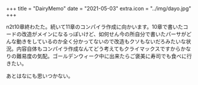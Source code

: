 +++
title = "DairyMemo"
date = "2021-05-03"
extra.icon = "../img/dayo.jpg"
+++

n2t10章終わたた。続いて11章のコンパイラ作成に向かいます。10章で書いたコードの改造がメインになるっぽいけど、如何せん今の所自分で書いたパーサがどんな動きをしているのか全く分かってないので改造もクソもないだろみたいな状況。内容自体もコンパイラ作成なんてどう考えてもクライマックスですからかなりの難易度の気配。ゴールデンウィーク中に出来たらご褒美に寿司でも食べに行きたい。

あとはなにも思いつかない。
